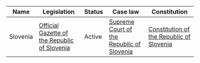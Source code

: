 | Name | Legislation | Status | Case law | Constitution |
|---|---|---|---|---|
| Slovenia | [Official Gazette of the Republic of Slovenia](https://www.uradni-list.si/) | Active | [Supreme Court of the Republic of Slovenia](https://www.us-rs.si/) | [Constitution of the Republic of Slovenia](https://www.uradni-list.si/) |